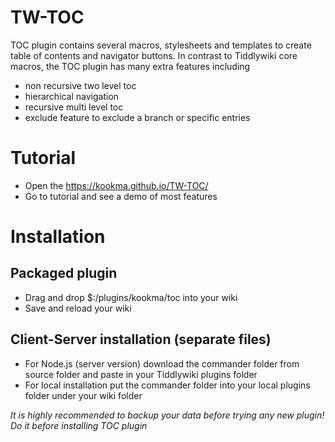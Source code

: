 # TW-TOC


TOC plugin contains several macros, stylesheets and templates to create table of contents and navigator buttons. In contrast to Tiddlywiki core macros, the TOC plugin has many extra features including

* non recursive two level toc
* hierarchical navigation
* recursive multi level toc
* exclude feature to exclude a branch or specific entries



# Tutorial
* Open the https://kookma.github.io/TW-TOC/
* Go to tutorial and see a demo of most features

# Installation
## Packaged plugin
- Drag and drop $:/plugins/kookma/toc into your wiki
- Save and reload your wiki

## Client-Server installation (separate files)
- For Node.js (server version) download the commander folder from source folder and paste in your Tiddlywiki plugins folder
- For local installation put the commander folder into your local plugins folder under your wiki folder

_It is highly recommended to backup your data before trying any new plugin! Do it before installing TOC plugin_
